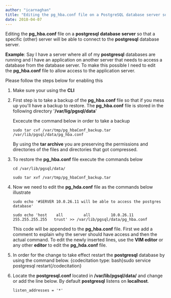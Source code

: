 ```yaml
---
author: "icarnaghan"
title: "Editing the pg_hba.conf file on a PostgreSQL database server so that a specific (other) server will be able to connect to the PostgreSQL database server"
date: 2018-04-07
---
```


Editing the **pg\_hba.conf** file on a **postgresql** **database** **server** so that a specific (other) server will be able to connect to the **postgresql** database server.

**Example**: Say I have a server where all of my **postgresql** databases are running and I have an application on another server that needs to access a database from the database server. To make this possible I need to edit the **pg\_hba.conf** file to allow access to the application server.

Please follow the steps below for enabling this

1. Make sure your using the **CLI**
2. First step is to take a backup of the **pg\_hba.conf** file so that if you mess up you'll have a backup to restore. The **pg\_hba.conf** file is stored in the following directory '**/var/lig/pgsql/data**'
    
    Excecute the command below in order to take a backup
    
    ```
    sudo tar cvf /var/tmp/pg_hbaConf_backup.tar /var/lib/pgsql/data/pg_hba.conf
    ```
    
    By using the **tar archive** you are preserving the permissions and directories of the files and directories that got compressed.
3. To restore the **pg\_hba.conf** file execute the commands below
    
    ```
    cd /var/lib/pgsql/data/
    
    sudo tar xvf /var/tmp/pg_hbaConf_backup.tar
    ```
    
4. Now we need to edit the **pg\_hda.conf** file as the commands below illustrate
    
    ```
    sudo echo '#SERVER 10.0.26.11 will be able to access the postgres database' 
    
    sudo echo 'host    all         all         10.0.26.11         255.255.255.255   trust' >> /var/lib/pgsql/data/pg_hba.conf
    ```
    
    This code will be appended to the **pg\_hba.conf** file. First we add a comment to explain why the server should have access and then the actual command. To edit the newly inserted lines, use the **VIM editor** or any other **editor** to edit the **pg\_hda.conf** file.
5. In order for the change to take effect restart the **postgresql** database by using the command below. {codecitation type: bash}sudo service postgresql restart{/codecitation}
6. Locate the **postgresql.conf** located in **/var/lib/pgsql/data/** and change or add the line below. By default **postgresql** listens on **localhost**.
    
    ```
    listen_addresses = '*'
    ```
